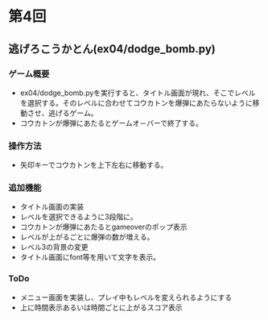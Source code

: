 # 第4回
## 逃げろこうかとん(ex04/dodge_bomb.py)
### ゲーム概要
- ex04/dodge_bomb.pyを実行すると、タイトル画面が現れ、そこでレベルを選択する。そのレベルに合わせてコウカトンを爆弾にあたらないように移動させ、逃げるゲーム。
- コウカトンが爆弾にあたるとゲームオ－バーで終了する。

### 操作方法
- 矢印キーでコウカトンを上下左右に移動する。
### 追加機能
- タイトル画面の実装
- レベルを選択できるように3段階に。
- コウカトンが爆弾にあたるとgameoverのポップ表示
- レベルが上がるごとに爆弾の数が増える。
- レベル3の背景の変更
- タイトル画面にfont等を用いて文字を表示。

### ToDo
- メニュー画面を実装し、プレイ中もレベルを変えられるようにする
- 上に時間表示あるいは時間ごとに上がるスコア表示